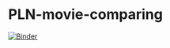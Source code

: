 # PLN-movie-comparing
[![Binder](https://mybinder.org/badge.svg)](https://mybinder.org/v2/gh/maira-lima/PLN-movie-comparing/master)
